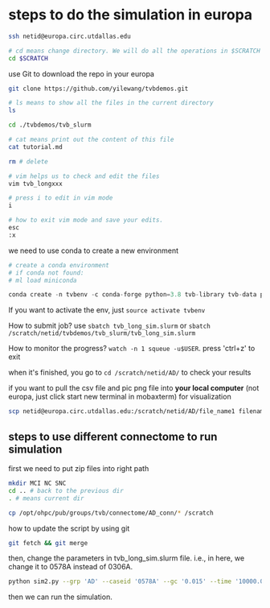 # steps to do the simulation in europa

```bash
ssh netid@europa.circ.utdallas.edu

# cd means change directory. We will do all the operations in $SCRATCH space.
cd $SCRATCH
```


use Git to download the repo in your europa

```bash
git clone https://github.com/yilewang/tvbdemos.git

# ls means to show all the files in the current directory
ls

cd ./tvbdemos/tvb_slurm

# cat means print out the content of this file
cat tutorial.md

rm # delete

# vim helps us to check and edit the files
vim tvb_longxxx

# press i to edit in vim mode
i

# how to exit vim mode and save your edits.
esc 
:x

```

we need to use conda to create a new environment
```python
# create a conda environment
# if conda not found: 
# ml load miniconda

conda create -n tvbenv -c conda-forge python=3.8 tvb-library tvb-data pandas numpy matplotlib
```

If you want to activate the env, just `source activate tvbenv`

How to submit job? use `sbatch tvb_long_sim.slurm` or `sbatch /scratch/netid/tvbdemos/tvb_slurm/tvb_long_sim.slurm`

How to monitor the progress? `watch -n 1 squeue -u$USER`. press 'ctrl+z' to exit

when it's finished, you go to `cd /scratch/netid/AD/` to check your results

if you want to pull the csv file and pic png file into **your local computer** (not europa, just click start new terminal in mobaxterm) for visualization

```bash
scp netid@europa.circ.utdallas.edu:/scratch/netid/AD/file_name1 filename2 /home/Username/Desktop
```
## steps to use different connectome to run simulation


first we need to put zip files into right path

```bash
mkdir MCI NC SNC
cd .. # back to the previous dir
. # means current dir

cp /opt/ohpc/pub/groups/tvb/connectome/AD_conn/* /scratch
```

how to update the script by using git 

```bash
git fetch && git merge
```


then, change the parameters in tvb_long_sim.slurm file. i.e., in here, we change it to 0578A instead of 0306A.
```bash
python sim2.py --grp 'AD' --caseid '0578A' --gc '0.015' --time '10000.0'
```
then we can run the simulation.

